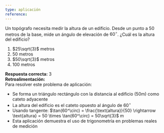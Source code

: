 ```yaml
---
type: aplicación
reference:
---
```


Un topógrafo necesita medir la altura de un edificio. Desde un punto a 50 metros de la base, mide un ángulo de elevación de $60^\circ$. ¿Cuál es la altura del edificio?

1. $25\sqrt{3}$ metros  
2. 50 metros  
3. $50\sqrt{3}$ metros  
4. 100 metros  

**Respuesta correcta:** 3  
**Retroalimentación:**  
Para resolver este problema de aplicación:

- Se forma un triángulo rectángulo con la distancia al edificio (50m) como cateto adyacente
- La altura del edificio es el cateto opuesto al ángulo de $60^\circ$
- Usando tangente: $\tan(60^\circ) = \frac{\text{altura}}{50} \rightarrow \text{altura} = 50 \times \tan(60^\circ) = 50\sqrt{3}$ m
- Esta aplicación demuestra el uso de trigonometría en problemas reales de medición

